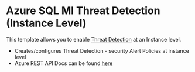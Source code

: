 # Azure SQL MI Threat Detection (Instance Level)

This template allows you to enable [Threat Detection](https://docs.microsoft.com/en-us/azure/sql-database/sql-database-managed-instance-threat-detection) at an Instance level.

+ Creates/configures Threat Detection - security Alert Policies at instance level
+ Azure REST API Docs can be found [here](https://github.com/Azure/azure-rest-api-specs/blob/master/specification/sql/resource-manager/Microsoft.Sql/preview/2017-03-01-preview/ManagedServerSecurityAlertPolicy.json)
